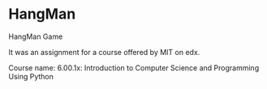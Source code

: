 # HangMan
HangMan Game

It was an assignment for a course offered by MIT on edx.

Course name:  6.00.1x: Introduction to Computer Science and Programming Using Python
